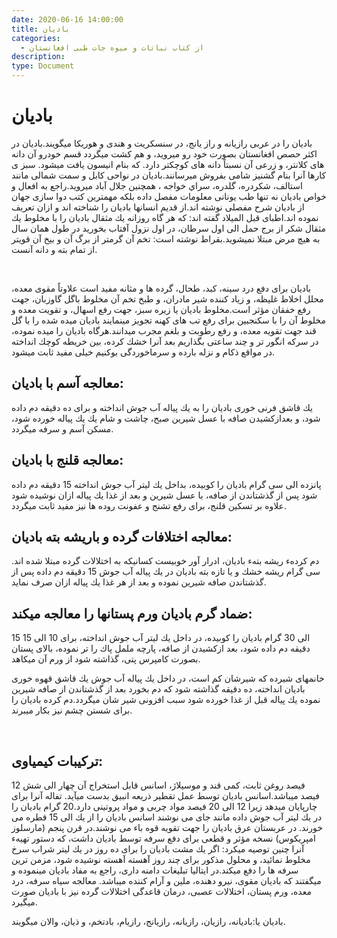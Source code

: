 ```yaml
---
date: 2020-06-16 14:00:00
title: بادیان
categories:
  - از کتاب نباتات و میوه جات طبی افغانستان
description:
type: Document
---
```


# بادیان

باديان را در عربی رازيانه و راز يانج، در سنسكريت و هندی و هوريكا ميگویند.باديان در اكثر حصص افغانستان بصورت خود رو ميرويد، و هم كشت ميگردد قسم خودرو آن دانه های كلانتر، و زرعی آن نسبتاً دانه های كوچكتر دارد. كه بنام انيسون يافت ميشود. سبز ی كارها آنرا بنام گشنيز شامی بفروش ميرسانند.باديان در نواحی كابل و سمت شمالی مانند استالف، شكردره، گلدره، سراي خواجه ، همچنين جلال آباد ميرويد.راجع به افعال و خواص باديان نه تنها طب يونانی معلومات مفصل داده بلكه مهمترين كتب دوا سازی جهان از باديان شرح مفصلی نوشته اند.از قديم انسانها باديان را شناخته اند و ازان تعريف نموده اند.اطبای قبل الميلاد گفته اند: كه هر گاه روزانه يك مثقال باديان را با مخلوط يك مثقال شكر از برج حمل الی اول سرطان، در اول نزول آفتاب بخوريد در طول همان سال به هيچ مرض مبتلا نميشويد.بقراط نوشته است: تخم آن گرمتر از برگ آن و بيخ آن قويتر از تمام بته و دانه آنست.

&nbsp;

باديان برای دفع درد سينه، كبد، طحال، گرده ها و مثانه مفيد است علاوتاً مقوی معده، محلل اخلاط غليظه، و زياد كننده شير مادران، و طبخ تخم آن مخلوط باگل گاوزبان، جهت رفع خفقان مؤثر است.مخلوط باديان يا زيره سبز، جهت رفع اسهال، و تقويت معده و مخلوط آن را با سكنجبين برای رفع تب های كهنه تجويز مينمايند باديان ميده شده را با گل قند جهت تقويه معده، و رفع رطوبت و بلغم مجرب ميدانند.هرگاه باديان را ميده نموده، در سركه انگور تر و چند ساعتی بگذاريم بعد آنرا خشك كرده، بين خريطه كوچك انداخته در مواقع ذكام و نزله بارده و سرماخوردگی بوكنيم خیلی مفيد ثابت ميشود.

## معالجه آسم با باديان:

يك قاشق فرنی خوری باديان را به يك پياله آب جوش انداخته و برای ده دقيقه دم داده شود، و بعدازكشيدن صافه با عسل شيرين صبح، چاشت و شام يك يك پياله خورده شود، مسكن آسم و سرفه ميگردد.

## معالجه قلنج با باديان:

پانزده الی سی گرام باديان را كوبيده، بداخل يك ليتر آب جوش انداخته 15 دقيقه دم داده شود پس از گذشتاندن از صافه، با عسل شيرين و بعد از غذا يك پياله ازان نوشيده شود علاوه بر تسكين قلنج، برای رفع تشنج و عفونت روده ها نيز مفيد ثابت ميگردد.

## معالجه اختلافات گرده و باريشه بته باديان:

دم كردهء ريشه بتهء باديان، ادرار آور خوبيست كسانيكه به اختلالات گرده مبتلا شده اند. سی گرام ريشه خشك و يا تازه بته باديان در يك پياله آب جوش 15 دقيقه دم داده پس از گذشتاندن صافه شيرين نموده و بعد از هر غذا يك پياله ازان صرف نمايد.

## ضماد گرم باديان ورم پستانها را معالجه ميكند:

15 الی 30 گرام باديان را كوبيده، در داخل يك ليتر آب جوش انداخته، برای 10 الی 15 دقيقه دم داده شود، بعد ازكشيدن از صافه، پارچه ململ پاك را تر نموده، بالای پستان بصورت كامپرس پتی، گذاشته شود از ورم آن ميكاهد.

خانمهای شيرده كه شيرشان كم است، در داخل يك پياله آب جوش يك قاشق قهوه خوری باديان انداخته، ده دقيقه گذاشته شود كه دم بخورد بعد از گذشتاندن از صافه شيرين نموده يك پياله قبل از غذا خورده شود سبب افزونی شير شان ميگردد.دم كرده باديان را برای شستن چشم نيز بكار ميبرند.

&nbsp;

## تركيبات كيمياوی:

12 فيصد روغن ثابت، كمی قند و موسيلاژ، اسانس قابل استخراج آن چهار الی شش فيصد ميباشد.اسانس باديان توسط عمل تقطير ذريعه انبيق بدست ميآيد. تفاله آنرا برای چارپايان ميدهد زيرا 12 الی 20 فيصد مواد چربی و مواد پروتینی دارد.20 گرام بادیان را در يك لیتر آب جوش داده مانند جای می نوشند اسانس بادیان را از يك الی 15 قطره می خورند. در عربستان عرق باديان را جهت تقويه قوه باء می نوشند.در قرن پنجم (مارسلوز امپريكوس) نسخه مؤثر و قطعی برای دفع سرفه توسط باديان داشت، كه دستور تهيهء آنرا چنين توصيه ميکرد: اگر يك مشت باديان را برای ده روز در يك ليتر شراب سرخ مخلوط نمائيد، و محلول مذكور برای چند روز آهسته آهسته نوشيده شود، مزمن ترين سرفه ها را دفع ميكند.در ايتاليا تبليغات دامنه داری، راجع به مفاد باديان مينموده و ميگفتند كه باديان مقوی، نیرو دهنده، ملين و آرام كننده ميباشد. معالجه سياه سرفه، درد معده، ورم پستان، اختلالات عصبی، درمان قاعدگی اختلالات گرده نيز با باديان صورت ميگیرد.

باديان يا:باديانه، رازيان، رازيانه، رازيانج، رازيام، بادتخم، و ذيان، والان ميگويند.

&nbsp;